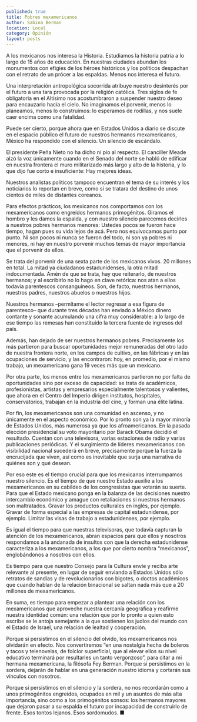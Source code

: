 ```yaml
---
published: true
title: Pobres mexamericanos
author: Sabina Berman
location: Local
category: Opinión
layout: posts
---
```


A los mexicanos nos interesa la Historia. Estudiamos la historia patria a lo largo de 15 años de educación. En nuestras ciudades abundan los monumentos con efigies de los héroes históricos y los políticos despachan con el retrato de un prócer a las espaldas. Menos nos interesa el futuro.

Una interpretación antropológica socorrida atribuye nuestro desinterés por el futuro a una tara provocada por la religión católica. Tres siglos de fe obligatoria en el Altísimo nos acostumbraron a suspender nuestro deseo para encauzarlo hacia el cielo. No imaginamos el porvenir, menos lo planeamos, menos lo construimos: lo esperamos de rodillas, y nos suele caer encima como una fatalidad.

Puede ser cierto, porque ahora que en Estados Unidos a diario se discute en el espacio público el futuro de nuestros hermanos mexamericanos, México ha respondido con el silencio. Un silencio de escándalo.

El presidente Peña Nieto no ha dicho ni pío al respecto. El canciller Meade alzó la voz únicamente cuando en el Senado del norte se habló de edificar en nuestra frontera el muro militarizado más largo y alto de la historia, y lo que dijo fue corto e insuficiente: Hay mejores ideas.

Nuestros analistas políticos tampoco encuentran el tema de su interés y los noticiarios lo reportan en breve, como si se tratara del destino de unos cientos de miles de distantes coreanos.

Para efectos prácticos, los mexicanos nos comportamos con los mexamericanos como engreídos hermanos primogénitos. Giramos el hombro y les damos la espalda, y con nuestro silencio parecemos decirles a nuestros pobres hermanos menores: Ustedes pocos se fueron hace tiempo, hagan pues su vida lejos de acá.
Pero nos equivocamos punto por punto. Ni son pocos ni nunca se fueron del todo, ni son ya pobres ni menores, ni hay en nuestro porvenir muchos temas de mayor importancia que el porvenir de ellos.

Se trata del porvenir de una sexta parte de los mexicanos vivos. 20 millones en total. La mitad ya ciudadanos estadunidenses, la otra mitad indocumentada. Amén de que se trata, hay que reiterarlo, de nuestros hermanos; y al escribirlo no lo hago en clave retórica: nos atan a ellos todavía parentescos consanguíneos. Son, de facto, nuestros hermanos, nuestros padres, nuestros abuelos o nuestros hijos.

Nuestros hermanos –permítame el lector regresar a esa figura de parentesco– que durante tres décadas han enviado a México dinero contante y sonante acumulando una cifra muy considerable: a lo largo de ese tiempo las remesas han constituido la tercera fuente de ingresos del país.

Además, han dejado de ser nuestros hermanos pobres. Precisamente los más partieron para buscar oportunidades mejor remuneradas del otro lado de nuestra frontera norte, en los campos de cultivo, en las fábricas y en las ocupaciones de servicio, y las encontraron: hoy, en promedio, por el mismo trabajo, un mexamericano gana 19 veces más que un mexicano.

Por otra parte, los menos entre los mexamericanos partieron no por falta de oportunidades sino por exceso de capacidad: se trata de académicos, profesionistas, artistas y empresarios especialmente talentosos y valientes, que ahora en el Centro del Imperio dirigen institutos, hospitales, conservatorios, trabajan en la industria del cine, y forman una élite latina.

Por fin, los mexamericanos son una comunidad en ascenso, y no únicamente en el aspecto económico. Por lo pronto son ya la mayor minoría de Estados Unidos, más numerosa ya que los afroamericanos. En la pasada elección presidencial su voto mayoritario por Barack Obama decidió el resultado. Cuentan con una televisora, varias estaciones de radio y varias publicaciones periódicas. Y el surgimiento de líderes mexamericanos con visibilidad nacional sucederá en breve, precisamente porque la fuerza la encrucijada que viven, así como es inevitable que surja una narrativa de quiénes son y qué desean.

Por eso este es el tiempo crucial para que los mexicanos interrumpamos nuestro silencio. Es el tiempo de que nuestro Estado auxilie a los mexamericanos en su cabildeo de los congresistas que votarán su suerte. Para que el Estado mexicano ponga en la balanza de las decisiones nuestro intercambio económico y amague con retaliaciones si nuestros hermanos son maltratados. Gravar los productos culturales en inglés, por ejemplo. Gravar de forma especial a las empresas de capital estadunidense, por ejemplo. Limitar las visas de trabajo a estadunidenses, por ejemplo.

Es igual el tiempo para que nuestras televisoras, que todavía capturan la atención de los mexamericanos, abran espacios para que ellos y nosotros respondamos a la andanada de insultos con que la derecha estadunidense caracteriza a los mexamericanos, a los que por cierto nombra “mexicanos”, englobándonos a nosotros con ellos.

Es tiempo para que nuestro Consejo para la Cultura envíe y reciba arte relevante al presente, en lugar de seguir enviando a Estados Unidos sólo retratos de sandías y de revolucionarios con bigotes, o doctos académicos que cuando hablan de la relación binacional se saltan nada más que a 20 millones de mexamericanos.

En suma, es tiempo para empezar a plantear una relación con los mexamericanos que aproveche nuestra cercanía geográfica y reafirme nuestra identidad común: una relación que por lo pronto a quien esto escribe se le antoja semejante a la que sostienen los judíos del mundo con el Estado de Israel, una relación de lealtad y cooperación.

Porque si persistimos en el silencio del olvido, los mexamericanos nos olvidarán en efecto. Nos convertiremos “en una nostalgia hecha de boleros y tacos y telenovelas, de folclor superficial, que al elevar ellos su nivel educativo terminará por resultarles un tanto vergonzoso”, para citar a mi hermana mexamericana, la filósofa Fey Berman.
Porque si persistimos en la sordera, dejarán de hablar en una generación nuestro idioma y cortarán sus vínculos con nosotros.

Porque si persistimos en el silencio y la sordera, no nos recordarán como a unos primogénitos engreídos, ocupados en mil y un asuntos de más alta importancia, sino como a los primogénitos sonsos: los hermanos mayores que dejaron pasar a su espalda el futuro por incapacidad de construirlo de frente.
Esos tontos lejanos. Esos sordomudos. ■
